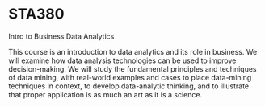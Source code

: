 STA380
======

Intro to Business Data Analytics

This course is an introduction to data analytics and its role in business. We will examine how data analysis technologies can be used to improve decision-making. We will study the fundamental principles and techniques of data mining, with real-world examples and cases to place data-mining techniques in context, to develop data-analytic thinking, and to illustrate that proper application is as much an art as it is a science.
